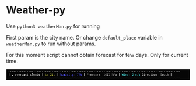Weather-py
=========

Use `python3 weatherMan.py` for running


First param is the city name. 
Or change `default_place` variable in `weatherMan.py` to run without params.


For this moment script cannot obtain forecast for few days. Only for current time.

![ScreenShot](/../screenshots/weather.png?raw=true "Screenshot")